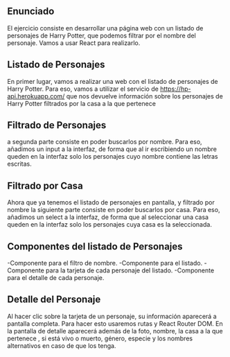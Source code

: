 
## Enunciado
El ejercicio consiste en desarrollar una página web con un listado de personajes de Harry Potter, que
podemos filtrar por el nombre del personaje. Vamos a usar React para realizarlo.


## Listado de Personajes 

En primer lugar, vamos a realizar una web con el listado de personajes de Harry Potter. Para eso, vamos a
utilizar el servicio de https://hp-api.herokuapp.com/ que nos devuelve información sobre los personajes de
Harry Potter filtrados por la casa a la que pertenece

## Filtrado de Personajes 

a segunda parte consiste en poder buscarlos
por nombre. Para eso, añadimos un input a la interfaz, de forma que al ir escribiendo un nombre queden
en la interfaz solo los personajes cuyo nombre contiene las letras escritas.

## Filtrado por Casa

Ahora que ya tenemos el listado de personajes en pantalla, y filtrado por nombre la siguiente parte consiste
en poder buscarlos por casa. Para eso, añadimos un select a la interfaz, de forma que al seleccionar una
casa queden en la interfaz solo los personajes cuya casa es la seleccionada.

## Componentes del listado de Personajes

-Componente para el filtro de nombre.
-Componente para el listado.
-Componente para la tarjeta de cada personaje del listado.
-Componente para el detalle de cada personaje.

## Detalle del Personaje 

 Al hacer clic sobre la tarjeta de un personaje, su información
aparecerá a pantalla completa. Para hacer esto usaremos rutas y React Router DOM. En la pantalla de detalle aparecerá además de la foto, nombre, la casa a la que pertenece , si está vivo o muerto, género,
especie y los nombres alternativos en caso de que los tenga.

